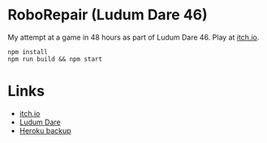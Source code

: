 # RoboRepair (Ludum Dare 46)
My attempt at a game in 48 hours as part of Ludum Dare 46.
Play at [itch.io](https://brndncn.itch.io/roborepair).
```
npm install
npm run build && npm start
```
# Links

- [itch.io](https://brndncn.itch.io/roborepair)
- [Ludum Dare]( https://ldjam.com/events/ludum-dare/46/roborepair)
- [Heroku backup](http://brndncn-ld46.herokuapp.com)
